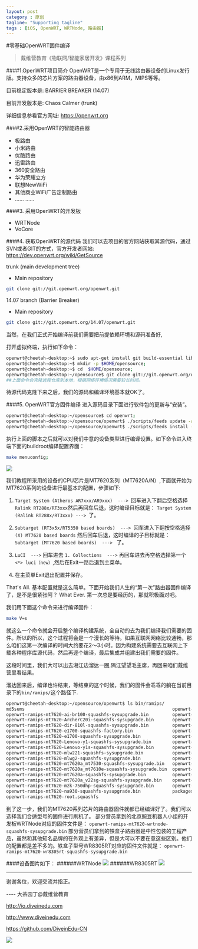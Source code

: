 ```yaml
---
layout: post
category : 原创
tagline: "Supporting tagline"
tags : [iOS, OpenWRT, WRTNode, 路由器]
---
```


#零基础OpenWRT固件编译
> 戴维营教育《物联网/智能家居开发》课程系列

####1.OpenWRT项目简介
OpenWRT是一个专用于无线路由器设备的Linux发行版。支持众多的芯片方案的路由器设备，由x86到ARM，MIPS等等。

目前稳定版本是: BARRIER BREAKER (14.07)

目前开发版本是: Chaos Calmer (trunk)

详细信息参看官方网址: https://openwrt.org


####2.采用OpenWRT的智能路由器
- 极路由
- 小米路由
- 优酷路由
- 迅雷路由
- 360安全路由
- 华为荣耀立方
- 联想NewWiFi
- 其他商业WiFi广告定制路由
- …… ……

####3. 采用OpenWRT的开发板
- WRTNode
- VoCore


####4. 获取OpenWRT的源代码
我们可以去项目的官方网站获取其源代码，通过SVN或者GIT的方式，官方开发者网站: https://dev.openwrt.org/wiki/GetSource

trunk (main development tree)

- Main repository

```bash
git clone git://git.openwrt.org/openwrt.git
```

14.07 branch (Barrier Breaker)
- Main repository

```bash
git clone git://git.openwrt.org/14.07/openwrt.git
```

当然，在我们正式开始编译前我们需要把前提依赖环境和源码准备好,

打开虚拟终端，执行如下命令：

```bash
openwrt@cheetah-desktop:~$ sudo apt-get install git build-essential libncurses5-dev gawk libssl-dev subversion;
openwrt@cheetah-desktop:~$ mkdir -p $HOME/opensource;
openwrt@cheetah-desktop:~$ cd  $HOME/opensource;
openwrt@cheetah-desktop:~/opensource$ git clone git://git.openwrt.org/openwrt.git
##上面命令会克隆远程仓库到本地，根据网络环境情况需要较长时间。
```

待源代码克隆下来之后，我们的源码和编译环境基本就OK了。

####5. OpenWRT官方固件编译
进入源码目录下面进行软件包的更新与“安装”。

```bash
openwrt@cheetah-desktop:~/opensource$ cd openwrt;
openwrt@cheetah-desktop:~/opensource/openwrt$ ./scripts/feeds update -a;
openwrt@cheetah-desktop:~/opensource/openwrt$ ./scripts/feeds install -a;
```

执行上面的脚本之后就可以对我们中意的设备类型进行编译设置。如下命令进入终端下面的buildroot编译配置界面：

```bash
make menuconfig;
```

![](/images/openwrt-make--menuconfig.png)

我们教程所采用的设备的CPU芯片是MT7620系列（MT7620A/N）,下面就开始为MT7620系列的设备进行最基本的配置，步骤如下:

1. `Target System (Atheros AR7xxx/AR9xxx)  ---> `回车进入下翻后空格选择`Ralink RT288x/RT3xxx`然后再回车后退，这时编译目标就是： `Target System (Ralink RT288x/RT3xxx) ---> `了。

2. `Subtarget (RT3x5x/RT5350 based boards)  ---> `回车进入下翻按空格选择`(X) MT7620 based boards` 然后回车后退，这时编译的子目标就是：`Subtarget (MT7620 based boards)  ---> ` 了。

3. `LuCI  --->` 回车进去 `1. Collections  --->` 再回车进去再空格选择第一个`<*> luci（new）`,然后在Exit一路后退到主菜单。

4. 在主菜单Exit退出配置并保存。

That's All. 基本配置就是这么简单。下面开始我们人生的“第一次”路由器固件编译了，是不是很紧张阿？ What Ever. 第一次总是要经历的，那就积极面对吧。

我们用下面这个命令来进行编译固件：

```bash
make V=s
```

就这么一个命令就会开启整个编译构建系统，全自动的去为我们编译我们需要的固件。所以的所以，这个过程将会是一个漫长的等待。如果互联网网络比较通畅，那么咱们这第一次编译的时间大约要花2～3小时。因为构建系统需要去互联网上下载各种程序库源代码，然后再逐个编译，最后集成并组建出我们需要的固件。

这段时间里，我们大可以出去湘江边溜达一圈,隔江望望毛主席，再回来咱们戴维营里看结果。


溜达回来后，编译也许结束，等结束的这个时候，我们的固件会乖乖的躺在当前目录下的`bin/ramips/`这个路径下.

```bash
openwrt@cheetah-desktop:~/opensource/openwrt$ ls bin/ramips/
md5sums                                                        openwrt-ramips-mt7620-rp_n53-squashfs-sysupgrade.bin
openwrt-ramips-mt7620-ai-br100-squashfs-sysupgrade.bin         openwrt-ramips-mt7620-rt-n14u-squashfs-sysupgrade.bin
openwrt-ramips-mt7620-ArcherC20i-squashfs-sysupgrade.bin       openwrt-ramips-mt7620-uImage.bin
openwrt-ramips-mt7620-dir-810l-squashfs-sysupgrade.bin         openwrt-ramips-mt7620-vmlinux.bin
openwrt-ramips-mt7620-e1700-squashfs-factory.bin               openwrt-ramips-mt7620-vmlinux.elf
openwrt-ramips-mt7620-e1700-squashfs-sysupgrade.bin            openwrt-ramips-mt7620-whr-1166d-squashfs-sysupgrade.bin
openwrt-ramips-mt7620-Lenovo-y1-squashfs-sysupgrade.bin        openwrt-ramips-mt7620-whr-300hp2-squashfs-sysupgrade.bin
openwrt-ramips-mt7620-Lenovo-y1s-squashfs-sysupgrade.bin       openwrt-ramips-mt7620-whr-600d-squashfs-sysupgrade.bin
openwrt-ramips-mt7620-mlw221-squashfs-sysupgrade.bin           openwrt-ramips-mt7620-wmr-300-squashfs-sysupgrade.bin
openwrt-ramips-mt7620-mlwg2-squashfs-sysupgrade.bin            openwrt-ramips-mt7620-wr8305rt-squashfs-sysupgrade.bin
openwrt-ramips-mt7620-mt7620a_mt7530-squashfs-sysupgrade.bin   openwrt-ramips-mt7620-wrtnode-squashfs-sysupgrade.bin
openwrt-ramips-mt7620-mt7620a_mt7610e-squashfs-sysupgrade.bin  openwrt-ramips-mt7620-wt3020-8M-squashfs-factory.bin
openwrt-ramips-mt7620-mt7620a-squashfs-sysupgrade.bin          openwrt-ramips-mt7620-wt3020-8M-squashfs-sysupgrade.bin
openwrt-ramips-mt7620-mt7620a_v22sg-squashfs-sysupgrade.bin    openwrt-ramips-mt7620-xiaomi-miwifi-mini-squashfs-sysupgrade.bin
openwrt-ramips-mt7620-mzk-750dhp-squashfs-sysupgrade.bin       openwrt-ramips-mt7620-zbt-wa05-squashfs-sysupgrade.bin
openwrt-ramips-mt7620-na930-squashfs-sysupgrade.bin            packages
openwrt-ramips-mt7620-root.squashfs

```

到了这一步，我们的MT7620系列芯片的路由器固件就都已经编译好了。我们可以选择我们合适型号的固件进行刷机了。
部分营员拿到的北京豌豆机器人小组的开发板WRTNode对应的固件文件是：
`openwrt-ramips-mt7620-wrtnode-squashfs-sysupgrade.bin`
部分营员们拿到的铁盒子路由器是中性包装的工程产品，虽然和其他知名品牌的在外观上有差异，但是大可以不要在意这些区别。他们的配置都是差不多的。铁盒子型号WR8305RT对应的固件文件就是：
`openwrt-ramips-mt7620-wr8305rt-squashfs-sysupgrade.bin`


####设备图片如下：
######WRTNode
![](/images/wrtnode.jpg)
######WR8305RT
![](/images/WR8305RT.png)



----
谢谢各位，欢迎交流并指正。

----  大茶园丁@戴维营教育

http://io.diveinedu.com

http://www.diveinedu.com

https://github.com/DiveinEdu-CN

![](/images/qrcode-diveinedu-mp-weixin.jpg)


